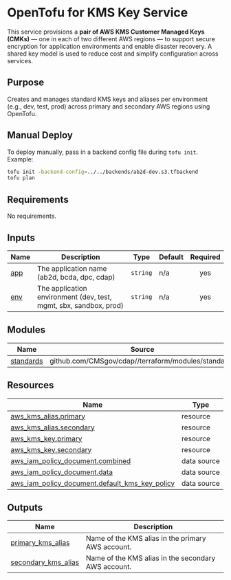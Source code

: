 # OpenTofu for KMS Key Service

This service provisions a **pair of AWS KMS Customer Managed Keys (CMKs)** — one in each of two different AWS regions — to support secure encryption for application environments and enable disaster recovery. A shared key model is used to reduce cost and simplify configuration across services.

## Purpose

Creates and manages standard KMS keys and aliases per environment (e.g., dev, test, prod) across primary and secondary AWS regions using OpenTofu.

## Manual Deploy

To deploy manually, pass in a backend config file during `tofu init`. Example:

```bash
tofu init -backend-config=../../backends/ab2d-dev.s3.tfbackend
tofu plan
```

<!-- BEGIN_TF_DOCS -->
<!--WARNING: GENERATED CONTENT with terraform-docs, e.g.
     'terraform-docs --config "$(git rev-parse --show-toplevel)/.terraform-docs.yml" .'
     Manually updating sections between TF_DOCS tags may be overwritten.
     See https://terraform-docs.io/user-guide/configuration/ for more information.
-->
## Requirements

No requirements.

<!--WARNING: GENERATED CONTENT with terraform-docs, e.g.
     'terraform-docs --config "$(git rev-parse --show-toplevel)/.terraform-docs.yml" .'
     Manually updating sections between TF_DOCS tags may be overwritten.
     See https://terraform-docs.io/user-guide/configuration/ for more information.
-->
## Inputs

| Name | Description | Type | Default | Required |
|------|-------------|------|---------|:--------:|
| <a name="input_app"></a> [app](#input\_app) | The application name (ab2d, bcda, dpc, cdap) | `string` | n/a | yes |
| <a name="input_env"></a> [env](#input\_env) | The application environment (dev, test, mgmt, sbx, sandbox, prod) | `string` | n/a | yes |

<!--WARNING: GENERATED CONTENT with terraform-docs, e.g.
     'terraform-docs --config "$(git rev-parse --show-toplevel)/.terraform-docs.yml" .'
     Manually updating sections between TF_DOCS tags may be overwritten.
     See https://terraform-docs.io/user-guide/configuration/ for more information.
-->
## Modules

| Name | Source | Version |
|------|--------|---------|
| <a name="module_standards"></a> [standards](#module\_standards) | github.com/CMSgov/cdap//terraform/modules/standards | 0bd3eeae6b03cc8883b7dbdee5f04deb33468260 |

<!--WARNING: GENERATED CONTENT with terraform-docs, e.g.
     'terraform-docs --config "$(git rev-parse --show-toplevel)/.terraform-docs.yml" .'
     Manually updating sections between TF_DOCS tags may be overwritten.
     See https://terraform-docs.io/user-guide/configuration/ for more information.
-->
## Resources

| Name | Type |
|------|------|
| [aws_kms_alias.primary](https://registry.terraform.io/providers/hashicorp/aws/latest/docs/resources/kms_alias) | resource |
| [aws_kms_alias.secondary](https://registry.terraform.io/providers/hashicorp/aws/latest/docs/resources/kms_alias) | resource |
| [aws_kms_key.primary](https://registry.terraform.io/providers/hashicorp/aws/latest/docs/resources/kms_key) | resource |
| [aws_kms_key.secondary](https://registry.terraform.io/providers/hashicorp/aws/latest/docs/resources/kms_key) | resource |
| [aws_iam_policy_document.combined](https://registry.terraform.io/providers/hashicorp/aws/latest/docs/data-sources/iam_policy_document) | data source |
| [aws_iam_policy_document.data](https://registry.terraform.io/providers/hashicorp/aws/latest/docs/data-sources/iam_policy_document) | data source |
| [aws_iam_policy_document.default_kms_key_policy](https://registry.terraform.io/providers/hashicorp/aws/latest/docs/data-sources/iam_policy_document) | data source |

<!--WARNING: GENERATED CONTENT with terraform-docs, e.g.
     'terraform-docs --config "$(git rev-parse --show-toplevel)/.terraform-docs.yml" .'
     Manually updating sections between TF_DOCS tags may be overwritten.
     See https://terraform-docs.io/user-guide/configuration/ for more information.
-->
## Outputs

| Name | Description |
|------|-------------|
| <a name="output_primary_kms_alias"></a> [primary\_kms\_alias](#output\_primary\_kms\_alias) | Name of the KMS alias in the primary AWS account. |
| <a name="output_secondary_kms_alias"></a> [secondary\_kms\_alias](#output\_secondary\_kms\_alias) | Name of the KMS alias in the secondary AWS account. |
<!-- END_TF_DOCS -->
